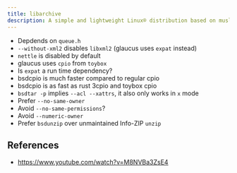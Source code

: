 ```yaml
---
title: libarchive
description: A simple and lightweight Linux® distribution based on musl libc and toybox
---
```


- Depdends on `queue.h`
- `--without-xml2` disables `libxml2` (glaucus uses `expat` instead)
- `nettle` is disabled by default
- glaucus uses `cpio` from `toybox`
- Is `expat` a run time dependency?
- bsdcpio is much faster compared to regular cpio
- bsdcpio is as fast as rust 3cpio and toybox cpio
- `bsdtar -p` implies `--acl --xattrs`, it also only works in `x` mode
- Prefer `--no-same-owner`
- Avoid `--no-same-permissions`?
- Avoid `--numeric-owner`
- Prefer `bsdunzip` over unmaintained Info-ZIP `unzip`

## References
- https://www.youtube.com/watch?v=M8NVBa3ZsE4
